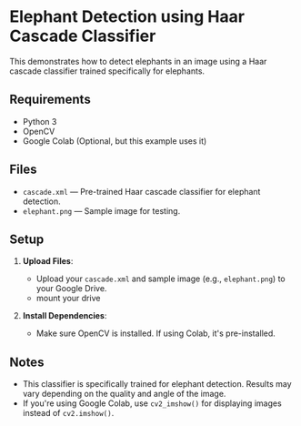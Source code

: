 # Elephant Detection using Haar Cascade Classifier

This demonstrates how to detect elephants in an image using a Haar cascade classifier trained specifically for elephants.

## Requirements

- Python 3
- OpenCV
- Google Colab (Optional, but this example uses it)

## Files

- `cascade.xml` — Pre-trained Haar cascade classifier for elephant detection.
- `elephant.png` — Sample image for testing.
  
## Setup

1. **Upload Files**:
   - Upload your `cascade.xml` and sample image (e.g., `elephant.png`) to your Google Drive.
   - mount your drive

2. **Install Dependencies**:
   - Make sure OpenCV is installed. If using Colab, it's pre-installed.

## Notes

- This classifier is specifically trained for elephant detection. Results may vary depending on the quality and angle of the image.
- If you're using Google Colab, use `cv2_imshow()` for displaying images instead of `cv2.imshow()`.



